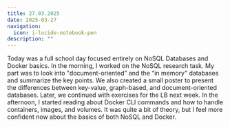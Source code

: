 ```yaml
---
title: 27.03.2025
date: 2025-03-27
navigation:
  icon: i-lucide-notebook-pen
description: ""
---
```


Today was a full school day focused entirely on NoSQL Databases and Docker basics. In the morning, I worked on the NoSQL research task. My part was to look into "document-oriented” and the “in memory" databases and summarize the key points. We also created a small poster to present the differences between key-value, graph-based, and document-oriented databases. Later, we continued with exercises for the LB next week. In the afternoon, I started reading about Docker CLI commands and how to handle containers, images, and volumes. It was quite a bit of theory, but I feel more confident now about the basics of both NoSQL and Docker.

